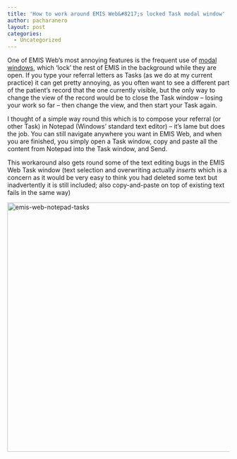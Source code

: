 ```yaml
---
title: 'How to work around EMIS Web&#8217;s locked Task modal window'
author: pacharanero
layout: post
categories:
  - Uncategorized
---
```

One of EMIS Web&#8217;s most annoying features is the frequent use of <a href="http://en.wikipedia.org/wiki/Modal_window" target="_blank">modal windows</a>, which &#8216;lock&#8217; the rest of EMIS in the background while they are open. If you type your referral letters as Tasks (as we do at my current practice) it can get pretty annoying, as you often want to see a different part of the patient&#8217;s record that the one currently visible, but the only way to change the view of the record would be to close the Task window &#8211; losing your work so far &#8211; then change the view, and then start your Task again.

I thought of a simple way round this which is to compose your referral (or other Task) in Notepad (Windows&#8217; standard text editor) &#8211; it&#8217;s lame but does the job. You can still navigate anywhere you want in EMIS Web, and when you are finished, you simply open a Task window, copy and paste all the content from Notepad into the Task window, and Send.

This workaround also gets round some of the text editing bugs in the EMIS Web Task window (text selection and overwriting actually *inserts* which is a concern as it would be very easy to think you had deleted some text but inadvertently it is still included; also copy-and-paste on top of existing text fails in the same way)

[<img class="aligncenter wp-image-419 " src="http://www.bawmedical.co.uk/wp-content/uploads/2015/03/emis-web-notepad-tasks.png" alt="emis-web-notepad-tasks" width="700" height="565" />][1]

 [1]: http://www.bawmedical.co.uk/wp-content/uploads/2015/03/emis-web-notepad-tasks.png